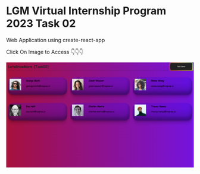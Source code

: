 # LGM Virtual Internship Program 2023 Task 02

Web Application using create-react-app

Click On Image to Access 👇👇👇

<a href="https://krishnak2c.github.io/create-react-app"><img src="preview.png"></a>
